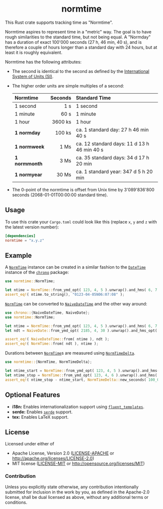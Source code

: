 <div align="center" class="rustdoc-hidden">

# normtime

</div>

This Rust crate supports tracking time as "Normtime".

Normtime aspires to represent time in a "metric" way. The goal is to have rough similarities to the standard time, but not being equal. A "Normday" has a duration of exact 100'000 seconds (27 h, 46 min, 40 s), and is therefore a couple of hours longer than a standard day with 24 hours, but at least it is roughly equivalent.

Normtime has the following attributes:
* The second is identical to the second as defined by the [International System of Units (SI)][1].
* The higher order units are simple multiples of a second:

	| Normtime        | Seconds | Standard Time                               |
	|:----------------|--------:|:--------------------------------------------|
	| 1 second        |     1 s | 1 second                                    |
	| 1 minute        |    60 s | 1 minute                                    |
	| 1 hour          | 3600 ks | 1 hour                                      |
	| **1 normday**   |  100 ks | ca. 1 standard day: 27 h 46 min 40 s        |
	| **1 normweek**  |    1 Ms | ca. 12 standard days: 11 d 13 h 46 min 40 s |
	| **1 normmonth** |    3 Ms | ca. 35 standard days: 34 d 17 h 20 min      |
	| **1 normyear**  |   30 Ms | ca. 1 standard year: 347 d 5 h 20 min       |

* The 0-point of the normtime is offset from Unix time by 3'089'836'800 seconds (2068-01-01T00:00:00 standard time).


## Usage

To use this crate your `Cargo.toml` could look like this (replace `x`, `y` and `z` with the latest version number):

```toml
[dependencies]
normtime = "x.y.z"
```


## Example

A [`NormTime`][] instance can be created in a similar fashion to the [`DateTime`][] instance of the [`chrono`][] package:
```rust
use normtime::NormTime;

let ntime = NormTime::from_ymd_opt( 123, 4, 5 ).unwrap().and_hms( 6, 7, 8 );
assert_eq!( ntime.to_string(), "0123-04-05N06:07:08" );
```

[`NormTime`][] can be converted to [`NaiveDateTime`][] and the other way around:
```rust
use chrono::{NaiveDateTime, NaiveDate};
use normtime::NormTime;

let ntime = NormTime::from_ymd_opt( 123, 4, 5 ).unwrap().and_hms( 6, 7, 8 );
let ndt = NaiveDate::from_ymd_opt( 2185, 4, 30 ).unwrap().and_hms_opt( 6, 20, 28 ).unwrap();

assert_eq!( NaiveDateTime::from( ntime ), ndt );
assert_eq!( NormTime::from( ndt ), ntime );
```

Durations between [`NormTime`][]s are measured using [`NormTimeDelta`][].
```rust
use normtime::{NormTime, NormTimeDelta};

let ntime_start = NormTime::from_ymd_opt( 123, 4, 5 ).unwrap().and_hms( 6, 7, 8 );
let ntime_stop = NormTime::from_ymd_opt( 123, 4, 6 ).unwrap().and_hms( 6, 7, 8 );
assert_eq!( ntime_stop - ntime_start, NormTimeDelta::new_seconds( 100_000 ) );
```


## Optional Features

* **i18n:** Enables internationalization support using [`fluent_templates`][].
* **serde:** Enables [`serde`][] support.
* **tex:** Enables LaTeX support.


## License

Licensed under either of

* Apache License, Version 2.0 ([LICENSE-APACHE][] or <http://apache.org/licenses/LICENSE-2.0>)
* MIT license ([LICENSE-MIT][] or <http://opensource.org/licenses/MIT>)


### Contribution

Unless you explicitly state otherwise, any contribution intentionally submitted for inclusion in the work by you, as defined in the Apache-2.0 license, shall be dual licensed as above, without any additional terms or conditions.


[1]: https://www.bipm.org/documents/20126/41483022/SI-Brochure-9-EN.pdf
[`NormTime`]: https://docs.rs/normtime/latest/normtime/struct.NormTime.html
[`NormTimeDelta`]: https://docs.rs/normtime/latest/normtime/struct.NormTimeDelta.html
[`DateTime`]: https://docs.rs/chrono/latest/chrono/struct.DateTime.html
[`chrono`]: https://docs.rs/chrono/latest/chrono/
[`NaiveDateTime`]: https://docs.rs/chrono/latest/chrono/struct.NaiveDateTime.html
[`fluent_templates`]: https://docs.rs/fluent-templates/latest/fluent_templates/
[`serde`]: https://docs.rs/serde/latest/serde/
[LICENSE-APACHE]: LICENSE-APACHE
[LICENSE-MIT]: LICENSE-MIT
